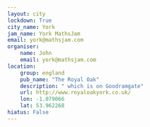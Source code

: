```yaml
---
layout: city                                           
lockdown: True
city_name: York                                                               
jam_name: York MathsJam
email: york@mathsjam.com
organiser:
    name: John
    email: york@mathsjam.com
location:
    group: england
    pub_name: "The Royal Oak"
    description: " which is on Goodramgate"
    url: http://www.royaloakyork.co.uk/
    lon: -1.079066
    lat: 53.962268
hiatus: False
---
```

